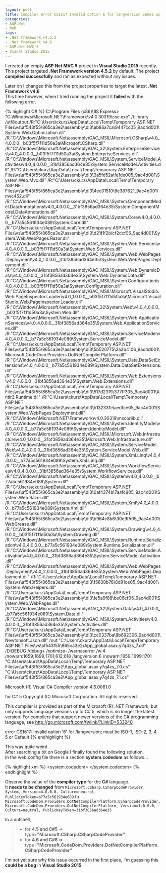 ```yaml
---
layout: post
title: Compiler error CS1617 Invalid option 6 for langversion comes up in Visual Studio 2015 for .Net Framework 4.6
categories: 
- ASP.Net 
- Web
tags:
- .Net framework v4.5.2
- .Net framework v4.6
- ASP.Net MVC 5
- Visual Studio 2015
---
```


<p>I created an empty <strong>ASP.Net MVC 5</strong> project in <strong>Visual Studio 2015</strong> recently.<br />
This project targeted <strong>.Net Framework version 4.5.2</strong> by default. The project <strong>compiled successfully</strong> and ran as expected without any issues.</p>

<p>Later on I changed this from the project properties to target the latest <strong>.Net Framework v4.6</strong><br />
This time however, when I tried running the project it <strong>failed</strong> with the following error.</p>

{% highlight C# %}
C:\Program Files (x86)\IIS Express&gt; "C:\Windows\Microsoft.NET\Framework\v4.0.30319\csc.exe" /t:library /utf8output /R:"C:\Users\ckurz\AppData\Local\Temp\Temporary ASP.NET Files\vs\af543f55\865ca3e2\assembly\dl3\ab86a7ca\9447cc05_9ac4d001\System.Web.Optimization.dll" /R:"C:\Windows\Microsoft.Net\assembly\GAC_MSIL\Microsoft.CSharp\v4.0_4.0.0.0__b03f5f7f11d50a3a\Microsoft.CSharp.dll" /R:"C:\Windows\Microsoft.Net\assembly\GAC_32\System.EnterpriseServices\v4.0_4.0.0.0__b03f5f7f11d50a3a\System.EnterpriseServices.dll" /R:"C:\Windows\Microsoft.Net\assembly\GAC_MSIL\System.ServiceModel.Activities\v4.0_4.0.0.0__31bf3856ad364e35\System.ServiceModel.Activities.dll" /R:"C:\Users\ckurz\AppData\Local\Temp\Temporary ASP.NET Files\vs\af543f55\865ca3e2\assembly\dl3\3a5fd52a\fe1de005_9ac4d001\System.Web.Mvc.dll" /R:"C:\Users\ckurz\AppData\Local\Temp\Temporary ASP.NET Files\vs\af543f55\865ca3e2\assembly\dl3\4ec01510\6e387621_9ac4d001\mvc452.dll" /R:"C:\Windows\Microsoft.Net\assembly\GAC_MSIL\System.ComponentModel.DataAnnotations\v4.0_4.0.0.0__31bf3856ad364e35\System.ComponentModel.DataAnnotations.dll" /R:"C:\Windows\Microsoft.Net\assembly\GAC_MSIL\System.Core\v4.0_4.0.0.0__b77a5c561934e089\System.Core.dll" /R:"C:\Users\ckurz\AppData\Local\Temp\Temporary ASP.NET Files\vs\af543f55\865ca3e2\assembly\dl3\d21f1f2b\cf2dcf05_9ac4d001\System.Web.WebPages.Razor.dll" /R:"C:\Windows\Microsoft.Net\assembly\GAC_MSIL\System.Web.Services\v4.0_4.0.0.0__b03f5f7f11d50a3a\System.Web.Services.dll" /R:"C:\Windows\Microsoft.Net\assembly\GAC_MSIL\System.Web.WebPages.Deployment\v4.0_1.0.0.0__31bf3856ad364e35\System.Web.WebPages.Deployment.dll" /R:"C:\Windows\Microsoft.Net\assembly\GAC_MSIL\System.Web.DynamicData\v4.0_4.0.0.0__31bf3856ad364e35\System.Web.DynamicData.dll" /R:"C:\Windows\Microsoft.Net\assembly\GAC_MSIL\System.Configuration\v4.0_4.0.0.0__b03f5f7f11d50a3a\System.Configuration.dll" /R:"C:\Windows\Microsoft.Net\assembly\GAC_MSIL\Microsoft.VisualStudio.Web.PageInspector.Loader\v4.0_1.0.0.0__b03f5f7f11d50a3a\Microsoft.VisualStudio.Web.PageInspector.Loader.dll" /R:"C:\Windows\Microsoft.Net\assembly\GAC_32\System.Web\v4.0_4.0.0.0__b03f5f7f11d50a3a\System.Web.dll" /R:"C:\Windows\Microsoft.Net\assembly\GAC_MSIL\System.Web.ApplicationServices\v4.0_4.0.0.0__31bf3856ad364e35\System.Web.ApplicationServices.dll" /R:"C:\Windows\Microsoft.Net\assembly\GAC_MSIL\System.ServiceModel\v4.0_4.0.0.0__b77a5c561934e089\System.ServiceModel.dll" /R:"C:\Users\ckurz\AppData\Local\Temp\Temporary ASP.NET Files\vs\af543f55\865ca3e2\assembly\dl3\5b520775\2a2b4106_9ac4d001\Microsoft.CodeDom.Providers.DotNetCompilerPlatform.dll" /R:"C:\Windows\Microsoft.Net\assembly\GAC_MSIL\System.Data.DataSetExtensions\v4.0_4.0.0.0__b77a5c561934e089\System.Data.DataSetExtensions.dll" /R:"C:\Windows\Microsoft.Net\assembly\GAC_MSIL\System.Web.Extensions\v4.0_4.0.0.0__31bf3856ad364e35\System.Web.Extensions.dll" /R:"C:\Users\ckurz\AppData\Local\Temp\Temporary ASP.NET Files\vs\af543f55\865ca3e2\assembly\dl3\517d2319\377ff305_9ac4d001\Antlr3.Runtime.dll" /R:"C:\Users\ckurz\AppData\Local\Temp\Temporary ASP.NET Files\vs\af543f55\865ca3e2\assembly\dl3\b132331e\aedfce05_9ac4d001\System.Web.WebPages.Deployment.dll" /R:"C:\Windows\Microsoft.NET\Framework\v4.0.30319\mscorlib.dll" /R:"C:\Windows\Microsoft.Net\assembly\GAC_MSIL\System.IdentityModel\v4.0_4.0.0.0__b77a5c561934e089\System.IdentityModel.dll" /R:"C:\Windows\Microsoft.Net\assembly\GAC_MSIL\Microsoft.Web.Infrastructure\v4.0_1.0.0.0__31bf3856ad364e35\Microsoft.Web.Infrastructure.dll" /R:"C:\Windows\Microsoft.Net\assembly\GAC_MSIL\System.ServiceModel.Web\v4.0_4.0.0.0__31bf3856ad364e35\System.ServiceModel.Web.dll" /R:"C:\Windows\Microsoft.Net\assembly\GAC_MSIL\System.Xml.Linq\v4.0_4.0.0.0__b77a5c561934e089\System.Xml.Linq.dll" /R:"C:\Windows\Microsoft.Net\assembly\GAC_MSIL\System.WorkflowServices\v4.0_4.0.0.0__31bf3856ad364e35\System.WorkflowServices.dll" /R:"C:\Windows\Microsoft.Net\assembly\GAC_MSIL\System\v4.0_4.0.0.0__b77a5c561934e089\System.dll" /R:"C:\Users\ckurz\AppData\Local\Temp\Temporary ASP.NET Files\vs\af543f55\865ca3e2\assembly\dl3\0af4374b\7aafc905_9ac4d001\System.Web.Razor.dll" /R:"C:\Windows\Microsoft.Net\assembly\GAC_MSIL\System.Xml\v4.0_4.0.0.0__b77a5c561934e089\System.Xml.dll" /R:"C:\Users\ckurz\AppData\Local\Temp\Temporary ASP.NET Files\vs\af543f55\865ca3e2\assembly\dl3\b964c8b6\30c9f505_9ac4d001\WebGrease.dll" /R:"C:\Windows\Microsoft.Net\assembly\GAC_MSIL\System.Drawing\v4.0_4.0.0.0__b03f5f7f11d50a3a\System.Drawing.dll" /R:"C:\Windows\Microsoft.Net\assembly\GAC_MSIL\System.Runtime.Serialization\v4.0_4.0.0.0__b77a5c561934e089\System.Runtime.Serialization.dll" /R:"C:\Windows\Microsoft.Net\assembly\GAC_MSIL\System.ServiceModel.Activation\v4.0_4.0.0.0__31bf3856ad364e35\System.ServiceModel.Activation.dll" /R:"C:\Windows\Microsoft.Net\assembly\GAC_MSIL\System.Web.WebPages.Deployment\v4.0_2.0.0.0__31bf3856ad364e35\System.Web.WebPages.Deployment.dll" /R:"C:\Users\ckurz\AppData\Local\Temp\Temporary ASP.NET Files\vs\af543f55\865ca3e2\assembly\dl3\f5630b78\8d91ce05_9ac4d001\System.Web.Helpers.dll" /R:"C:\Users\ckurz\AppData\Local\Temp\Temporary ASP.NET Files\vs\af543f55\865ca3e2\assembly\dl3\fe5a9f88\be06cf05_9ac4d001\System.Web.WebPages.dll" /R:"C:\Windows\Microsoft.Net\assembly\GAC_32\System.Data\v4.0_4.0.0.0__b77a5c561934e089\System.Data.dll" /R:"C:\Windows\Microsoft.Net\assembly\GAC_MSIL\System.Activities\v4.0_4.0.0.0__31bf3856ad364e35\System.Activities.dll" /R:"C:\Users\ckurz\AppData\Local\Temp\Temporary ASP.NET Files\vs\af543f55\865ca3e2\assembly\dl3\cc0337ba\8b692306_9ac4d001\Newtonsoft.Json.dll" /out:"C:\Users\ckurz\AppData\Local\Temp\Temporary ASP.NET Files\vs\af543f55\865ca3e2\App_global.asax.y7q4zs_7.dll" /D:DEBUG /debug+ /optimize- /warnaserror /w:4 /nowarn:1659;1699;1701;612;618 /langversion:6 /nowarn:1659;1699;1701  "C:\Users\ckurz\AppData\Local\Temp\Temporary ASP.NET Files\vs\af543f55\865ca3e2\App_global.asax.y7q4zs_7.0.cs" "C:\Users\ckurz\AppData\Local\Temp\Temporary ASP.NET Files\vs\af543f55\865ca3e2\App_global.asax.y7q4zs_7.1.cs"


Microsoft (R) Visual C# Compiler version 4.6.0081.0

for C# 5
Copyright (C) Microsoft Corporation. All rights reserved.



This compiler is provided as part of the Microsoft (R) .NET Framework, but only supports language versions up to C# 5, which is no longer the latest version. For compilers that support newer versions of the C# programming language, see http://go.microsoft.com/fwlink/?LinkID=533240

error CS1617: Invalid option '6' for /langversion; must be ISO-1, ISO-2, 3, 4, 5 or Default
{% endhighlight %}

<p>This was quite weird.<br />
After searching a bit on Google I finally found the following solution.<br />
In the web.config file there is a section <strong>system.codedom</strong> as follows...</p>

{% highlight xml %}
<system.codedom>
    <compilers>
      <compiler language="c#;cs;csharp" extension=".cs" type="Microsoft.CSharp.CSharpCodeProvider, System, Version=4.0.0.0, Culture=neutral, PublicKeyToken=b77a5c561934e089">
        <providerOption name="CompilerVersion" value="v4.0" />
      </compiler>
      <compiler language="vb;vbs;visualbasic;vbscript" extension=".vb" type="Microsoft.CodeDom.Providers.DotNetCompilerPlatform.VBCodeProvider, Microsoft.CodeDom.Providers.DotNetCompilerPlatform, Version=1.0.0.0, Culture=neutral, PublicKeyToken=31bf3856ad364e35" warningLevel="4" compilerOptions="/langversion:14 /nowarn:41008 /define:_MYTYPE=\&amp;quot;Web\&amp;quot; /optionInfer+" />
    </compilers>
</system.codedom>
{% endhighlight %}

<p>Observe the value of the <strong>compiler type</strong> for the <strong>C#</strong> language.<br />
It <strong>needs to be changed</strong> from <code>Microsoft.CSharp.CSharpCodeProvider, System, Version=4.0.0.0, Culture=neutral, PublicKeyToken=b77a5c561934e089</code> to <code>Microsoft.CodeDom.Providers.DotNetCompilerPlatform.CSharpCodeProvider, Microsoft.CodeDom.Providers.DotNetCompilerPlatform, Version=1.0.0.0, Culture=neutral, PublicKeyToken=31bf3856ad364e35</code></p>

<p>In a nutshell,</p>

<blockquote>
  <ul>
  <li>for <strong>4&#46;5 and C#5</strong> => type=<strong>"Microsoft.CSharp.CSharpCodeProvider"</strong> </li>
  <li>for <strong>4&#46;6 and C#6</strong> => type=<strong>"Microsoft.CodeDom.Providers.DotNetCompilerPlatform.CSharpCodeProvider"</strong></li>
  </ul>
</blockquote>

<p>I'm not yet sure why this issue occurred in the first place, I'm guessing this <strong>could be a bug</strong> in <strong>Visual Studio 2015</strong>.</p>
